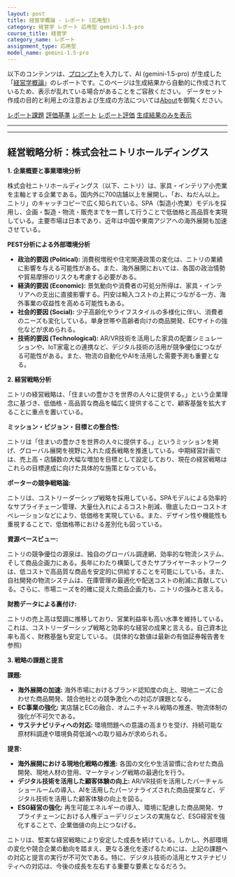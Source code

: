 ```yaml
---
layout: post
title: 経営学概論 - レポート (応用型)
category: 経営学 レポート 応用型 gemini-1.5-pro
course_title: 経営学
category_name: レポート
assignment_type: 応用型
model_name: gemini-1.5-pro
---
```


以下のコンテンツは、[プロンプト](https://github.com/takedatoshiyuki/synthetic_assignments/tree/main/generated/経営学/gemini-1.5-pro/prompt_レポート-応用型.md)を入力して、AI (gemini-1.5-pro) が生成した「[経営学概論](/contents/経営学/)」のレポートです。このページは生成結果から自動的に作成されているため、表示が乱れている場合があることをご容赦ください。
データセット作成の目的と利用上の注意および生成の方法については[About](/About)を御覧ください。

[レポート課題](../レポート課題-応用型)
[評価基準](../評価基準-応用型)
[レポート](../レポート-応用型)
[レポート評価](../レポート評価-応用型)
[生成結果のみを表示](https://github.com/takedatoshiyuki/synthetic_assignments/tree/main/generated/経営学/gemini-1.5-pro/レポート-応用型.md)
  

***
***
  
## 経営戦略分析：株式会社ニトリホールディングス

**1. 企業概要と事業環境分析**

株式会社ニトリホールディングス（以下、ニトリ）は、家具・インテリア小売業を主軸とする企業である。国内外に700店舗以上を展開し、「お、ねだん以上。ニトリ」のキャッチコピーで広く知られている。SPA（製造小売業）モデルを採用し、企画・製造・物流・販売までを一貫して行うことで低価格と高品質を実現している。主要市場は日本であり、近年は中国や東南アジアへの海外展開も加速させている。

**PEST分析による外部環境分析**

* **政治的要因 (Political):** 消費税増税や住宅関連政策の変化は、ニトリの業績に影響を与える可能性がある。また、海外展開においては、各国の政治情勢や貿易摩擦のリスクも考慮する必要がある。
* **経済的要因 (Economic):** 景気動向や消費者の可処分所得は、家具・インテリアへの支出に直接影響する。円安は輸入コストの上昇につながる一方、海外事業の収益性を高める可能性もある。
* **社会的要因 (Social):** 少子高齢化やライフスタイルの多様化に伴い、消費者のニーズも変化している。単身世帯や高齢者向けの商品開発、ECサイトの強化などが求められる。
* **技術的要因 (Technological):**  AR/VR技術を活用した家具の配置シミュレーションや、IoT家電との連携など、デジタル技術の活用が競争優位につながる可能性がある。また、物流の自動化やAIを活用した需要予測も重要となる。


**2. 経営戦略分析**

ニトリの経営戦略は、「住まいの豊かさを世界の人々に提供する。」という企業理念に基づき、低価格・高品質な商品を幅広く提供することで、顧客基盤を拡大することに重点を置いている。

**ミッション・ビジョン・目標との整合性:**

ニトリは「住まいの豊かさを世界の人々に提供する。」というミッションを掲げ、グローバル展開を視野に入れた成長戦略を推進している。中期経営計画では、売上高・店舗数の大幅な増加を目標として設定しており、現在の経営戦略はこれらの目標達成に向けた具体的な施策となっている。

**ポーターの競争戦略論:**

ニトリは、コストリーダーシップ戦略を採用している。SPAモデルによる効率的なサプライチェーン管理、大量仕入れによるコスト削減、徹底したローコストオペレーションなどにより、低価格を実現している。また、デザイン性や機能性も重視することで、低価格帯における差別化も図っている。

**資源ベースビュー:**

ニトリの競争優位の源泉は、独自のグローバル調達網、効率的な物流システム、そして商品企画力にある。長年にわたり構築してきたサプライヤーネットワークは、低コストで高品質な商品を安定的に供給することを可能にしている。また、自社開発の物流システムは、在庫管理の最適化や配送コストの削減に貢献している。さらに、市場ニーズを的確に捉えた商品企画力も、ニトリの強みと言える。

**財務データによる裏付け:**

ニトリの売上高は堅調に推移しており、営業利益率も高い水準を維持している。これは、コストリーダーシップ戦略と効率的な経営の成果と言える。自己資本比率も高く、財務基盤も安定している。 (具体的な数値は最新の有価証券報告書を参照)


**3. 戦略の課題と提言**

**課題:**

* **海外展開の加速:**  海外市場におけるブランド認知度の向上、現地ニーズに合わせた商品開発、競合他社との競争激化への対応が課題となる。
* **EC事業の強化:**  実店舗とECの融合、オムニチャネル戦略の推進、物流体制の強化が不可欠である。
* **サステナビリティへの対応:** 環境問題への意識の高まりを受け、持続可能な原材料調達や環境負荷低減への取り組みが求められる。


**提言:**

* **海外展開における現地化戦略の推進:**  各国の文化や生活習慣に合わせた商品開発、現地人材の登用、マーケティング戦略の最適化を行う。
* **デジタル技術を活用した顧客体験の向上:**  AR/VR技術を活用したバーチャルショールームの導入、AIを活用したパーソナライズされた商品提案など、デジタル技術を活用した顧客体験の向上を図る。
* **ESG経営の強化:**  再生可能エネルギーの導入、環境に配慮した商品開発、サプライチェーンにおける人権デューデリジェンスの実施など、ESG経営を強化することで、企業価値の向上につなげる。


ニトリは、堅実な経営戦略により安定した成長を続けている。しかし、外部環境の変化や競合企業の動向を踏まえ、更なる進化を遂げるためには、上記の課題への対応と提言の実行が不可欠である。特に、デジタル技術の活用とサステナビリティへの対応は、今後の成長を左右する重要な要素となるだろう。

